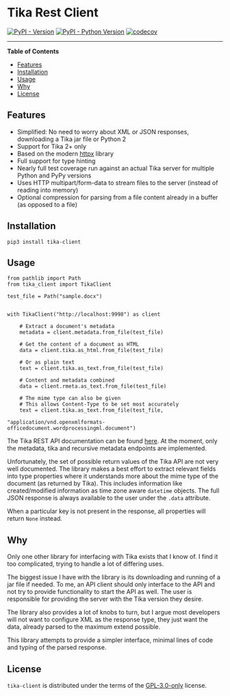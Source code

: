 # Tika Rest Client

[![PyPI - Version](https://img.shields.io/pypi/v/tika-client.svg)](https://pypi.org/project/tika-client)
[![PyPI - Python Version](https://img.shields.io/pypi/pyversions/tika-client.svg)](https://pypi.org/project/tika-client)
[![codecov](https://codecov.io/github/stumpylog/tika-client/branch/main/graph/badge.svg?token=PTESS6YUK5)](https://codecov.io/github/stumpylog/tika-client)

---

**Table of Contents**

- [Features](#features)
- [Installation](#installation)
- [Usage](#usage)
- [Why](#why)
- [License](#license)

## Features

- Simplified: No need to worry about XML or JSON responses, downloading a Tika jar file or Python 2
- Support for Tika 2+ only
- Based on the modern [httpx](https://github.com/encode/httpx) library
- Full support for type hinting
- Nearly full test coverage run against an actual Tika server for multiple Python and PyPy versions
- Uses HTTP multipart/form-data to stream files to the server (instead of reading into memory)
- Optional compression for parsing from a file content already in a buffer (as opposed to a file)

## Installation

```console
pip3 install tika-client
```

## Usage

```python3
from pathlib import Path
from tika_client import TikaClient

test_file = Path("sample.docx")


with TikaClient("http://localhost:9998") as client

    # Extract a document's metadata
    metadata = client.metadata.from_file(test_file)

    # Get the content of a document as HTML
    data = client.tika.as_html.from_file(test_file)

    # Or as plain text
    text = client.tika.as_text.from_file(test_file)

    # Content and metadata combined
    data = client.rmeta.as_text.from_file(test_file)

    # The mime type can also be given
    # This allows Content-Type to be set most accurately
    text = client.tika.as_text.from_file(test_file,
                                         "application/vnd.openxmlformats-officedocument.wordprocessingml.document")

```

The Tika REST API documentation can be found [here](https://cwiki.apache.org/confluence/display/TIKA/TikaServer).
At the moment, only the metadata, tika and recursive metadata endpoints are implemented.

Unfortunately, the set of possible return values of the Tika API are not very well documented. The library makes
a best effort to extract relevant fields into type properties where it understands more about the mime type
of the document (as returned by Tika). This includes information like created/modified information as time zone
aware `datetime` objects. The full JSON response is always available to the user under the `.data`
attribute.

When a particular key is not present in the response, all properties will return `None` instead.

## Why

Only one other library for interfacing with Tika exists that I know of. I find it too complicated, trying to handle
a lot of differing uses.

The biggest issue I have with the library is its downloading and running of a jar file if needed. To me, an
API client should only interface to the API and not try to provide functionality to start
the API as well. The user is responsible for providing the server with the Tika version they desire.

The library also provides a lot of knobs to turn, but I argue most developers will not want to configure XML as
the response type, they just want the data, already parsed to the maximum extend possible.

This library attempts to provide a simpler interface, minimal lines of code and typing of the parsed response.

## License

`tika-client` is distributed under the terms of the [GPL-3.0-only](https://spdx.org/licenses/GPL-3.0-only.html) license.
